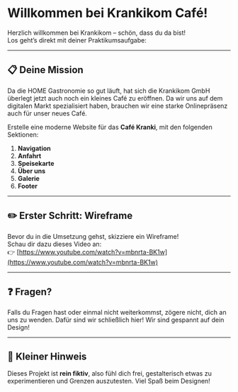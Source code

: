 # Willkommen bei Krankikom Café!

Herzlich willkommen bei Krankikom – schön, dass du da bist!  
Los geht’s direkt mit deiner Praktikumsaufgabe:

---

## 📋 Deine Mission

Da die HOME Gastronomie so gut läuft, hat sich die Krankikom GmbH überlegt jetzt auch noch ein kleines Café zu eröffnen. Da wir uns auf dem digitalen Markt spezialisiert haben, brauchen wir eine starke Onlinepräsenz auch für unser neues Café.

Erstelle eine moderne Website für das **Café Kranki**, mit den folgenden Sektionen:

1. **Navigation**
2. **Anfahrt**
3. **Speisekarte**
4. **Über uns**
5. **Galerie**
6. **Footer**

---

## ✏️ Erster Schritt: Wireframe

Bevor du in die Umsetzung gehst, skizziere ein Wireframe!  
Schau dir dazu dieses Video an:  
👉 [https://www.youtube.com/watch?v=mbnrta-BK1w](https://www.youtube.com/watch?v=mbnrta-BK1w)

---

## ❓ Fragen?

Falls du Fragen hast oder einmal nicht weiterkommst, zögere nicht, dich an uns zu wenden. Dafür sind wir schließlich hier! Wir sind gespannt auf dein Design!

---

## 🎨 Kleiner Hinweis

Dieses Projekt ist **rein fiktiv**, also fühl dich frei, gestalterisch etwas zu experimentieren und Grenzen auszutesten. Viel Spaß beim Designen!
